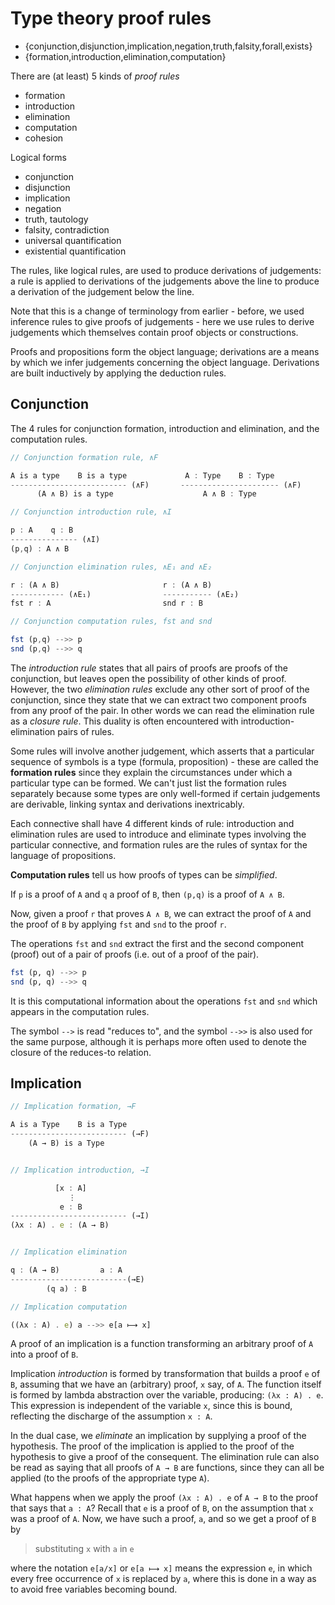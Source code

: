 # Type theory proof rules

* {conjunction,disjunction,implication,negation,truth,falsity,forall,exists}
* {formation,introduction,elimination,computation}

There are (at least) 5 kinds of *proof rules*
- formation
- introduction
- elimination
- computation
- cohesion

Logical forms
- conjunction
- disjunction
- implication
- negation
- truth, tautology
- falsity, contradiction
- universal quantification
- existential quantification


The rules, like logical rules, are used to produce derivations of judgements: a rule is applied to derivations of the judgements above the line to produce a derivation of the judgement below the line.

Note that this is a change of terminology from earlier - before, we used inference rules to give proofs of judgements - here we use rules to derive judgements which themselves contain proof objects or constructions.

Proofs and propositions form the object language; derivations are a means by which we infer judgements concerning the object language. Derivations are built inductively by applying the deduction rules.


## Conjunction

The 4 rules for conjunction formation, introduction and elimination, and the computation rules.


```js
// Conjunction formation rule, ∧F

A is a type    B is a type             A : Type    B : Type
-------------------------- (∧F)       ---------------------- (∧F)
      (A ∧ B) is a type                    A ∧ B : Type

// Conjunction introduction rule, ∧I

p : A    q : B
--------------- (∧I)
(p,q) : A ∧ B

// Conjunction elimination rules, ∧E₁ and ∧E₂

r : (A ∧ B)                       r : (A ∧ B)
------------ (∧E₁)                ----------- (∧E₂)
fst r : A                         snd r : B

// Conjunction computation rules, fst and snd

fst (p,q) -->> p
snd (p,q) -->> q
```

The *introduction rule* states that all pairs of proofs are proofs of the conjunction, but leaves open the possibility of other kinds of proof. However, the two *elimination rules* exclude any other sort of proof of the conjunction, since they state that we can extract two component proofs from any proof of the pair. In other words we can read the elimination rule as a *closure rule*. This duality is often encountered with introduction-elimination pairs of rules.


Some rules will involve another judgement, which asserts that a particular sequence of symbols is a type (formula, proposition) - these are called the **formation rules** since they explain the circumstances under which a particular type can be formed. We can't just list the formation rules separately because some types are only well-formed if certain judgements are derivable, linking syntax and derivations inextricably.

Each connective shall have 4 different kinds of rule: introduction and elimination rules are used to introduce and eliminate types involving the particular connective, and formation rules are the rules of syntax for the language of propositions.

**Computation rules** tell us how proofs of types can be *simplified*.

If `p` is a proof of `A` and `q` a proof of `B`, 
then `(p,q)` is a proof of `A ∧ B`.

Now, given a proof `r` that proves `A ∧ B`, 
we can extract the proof of `A` and the proof of `B` 
by applying `fst` and `snd` to the proof `r`.

The operations `fst` and `snd` 
extract the first and the second component (proof) 
out of a pair of proofs 
(i.e. out of a proof of the pair).

```hs
fst (p, q) -->> p
snd (p, q) -->> q
```

It is this computational information about the operations `fst` and `snd` which appears in the computation rules.

The symbol `-->` is read "reduces to", and the symbol `-->>` is also used for the same purpose, although it is perhaps more often used to denote the closure of the reduces-to relation.

## Implication

```js
// Implication formation, →F

A is a Type    B is a Type
-------------------------- (→F)
    (A → B) is a Type


// Implication introduction, →I

          [x : A]
             ⋮
           e : B
-------------------------- (→I)
(λx : A) . e : (A → B)


// Implication elimination

q : (A → B)         a : A
--------------------------(→E)
        (q a) : B

// Implication computation

((λx : A) . e) a -->> e[a ⟼ x]
```

A proof of an implication is a function transforming an arbitrary proof of `A` into a proof of `B`. 

Implication *introduction* is formed by transformation that builds a proof `e` of `B`, assuming that we have an (arbitrary) proof, `x` say, of `A`. The function itself is formed by lambda abstraction over the variable, producing: `(λx : A) . e`. This expression is independent of the variable `x`, since this is bound, reflecting the discharge of the assumption `x : A`.

In the dual case, we *eliminate* an implication by supplying a proof of the hypothesis. The proof of the implication is applied to the proof of the hypothesis to give a proof of the consequent. The elimination rule can also be read as saying that all proofs of `A → B` are functions, since they can all be applied (to the proofs of the appropriate type `A`).

What happens when we apply the proof `(λx : A) . e` of `A → B` to the proof that says that `a : A`? Recall that `e` is a proof of `B`, on the assumption that `x` was a proof of `A`. Now, we have such a proof, `a`, and so we get a proof of `B` by

>substituting `x` with `a` in `e`

where the notation `e[a/x]` or `e[a ⟼ x]` means the expression `e`, in which every free occurrence of `x` is replaced by `a`, where this is done in a way as to avoid free variables becoming bound.
